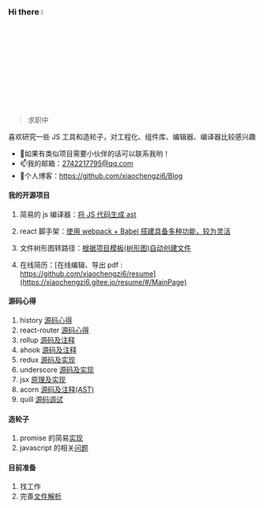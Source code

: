 ### Hi there <a href="https://github.com/xiaochengzi6/Blog"><img src="https://media.giphy.com/media/hvRJCLFzcasrR4ia7z/giphy.gif" width="5%"></a>
> 求职中 

喜欢研究一些 JS 工具和造轮子，对工程化、组件库、编辑器、编译器比较感兴趣

- 👯如果有类似项目需要小伙伴的话可以联系我哟！
- 📫我的邮箱：2742217795@qq.com
- 📝个人博客：https://github.com/xiaochengzi6/Blog
#### 我的开源项目
1. 简易的 js 编译器：[将 JS 代码生成 ast](https://github.com/xiaochengzi6/simple-ast)
2. react 脚手架：[使用 webpack + Babel 搭建具备多种功能，较为灵活](https://github.com/xiaochengzi6/Rx-pack)
3. 文件树形图转路径：[根据项目模板(树形图)自动创建文件](https://github.com/xiaochengzi6/rx-file)

4. 在线简历：[在线编辑、导出 pdf : https://github.com/xiaochengzi6/resume](https://xiaochengzi6.gitee.io/resume/#/MainPage)

#### 源码心得
1. history [源码心得](https://github.com/xiaochengzi6/history)
2. react-router [源码心得](https://github.com/xiaochengzi6/mini-react-router)
3. rollup [源码及注释](https://github.com/xiaochengzi6/pack)
4. ahook [源码及注释](https://github.com/xiaochengzi6/rx-hook)
5. redux [源码及实现](https://github.com/xiaochengzi6/react-redux-demo)
6. underscore [源码及实现](https://github.com/xiaochengzi6/rx-utils)
7. jsx [原理及实现](https://github.com/xiaochengzi6/jsx)
8. acorn [源码及注释(AST)](https://github.com/xiaochengzi6/rx-acorn)
9. quill [源码调试](https://github.com/xiaochengzi6/quill-scource-code)

#### 造轮子
1. promise 的简易[实现](https://github.com/xiaochengzi6/Promise)
2. javascript 的相关[问题](https://github.com/xiaochengzi6/javascript-demo)

#### 目前准备
1. 找工作
2. 完善[文件解析](https://github.com/xiaochengzi6/file-analyse)


<!--
**xiaochengzi6/xiaochengzi6** is a ✨ _special_ ✨ repository because its `README.md` (this file) appears on your GitHub profile.

Here are some ideas to get you started:

- 🔭 I’m currently working on ...
- 🌱 I’m currently learning ...
- 👯 I’m looking to collaborate on ...
- 🤔 I’m looking for help with ...
- 💬 Ask me about ...
- 📫 How to reach me: ...
- 😄 Pronouns: ...
- ⚡ Fun fact: ...
-->
